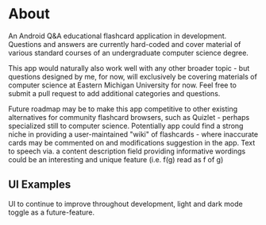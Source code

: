 # About
An Android Q&A educational flashcard application in development. Questions and answers are currently hard-coded and cover material of various standard courses of an undergraduate computer science degree.

This app would naturally also work well with any other broader topic - but questions designed by me, for now, will exclusively be covering materials of computer science at Eastern Michigan University for now. Feel free to submit a pull request to add additional categories and questions.

Future roadmap may be to make this app competitive to other existing alternatives for community flashcard browsers, such as Quizlet - perhaps specialized still to computer science. Potentially app could find a strong niche in providing a user-maintained "wiki" of flashcards - where inaccurate cards may be commented on and modifications suggestion in the app. Text to speech via. a content description field providing informative wordings could be an interesting and unique feature (i.e. f(g) read as f of g)

## UI Examples
UI to continue to improve throughout development, light and dark mode toggle as a future-feature.



